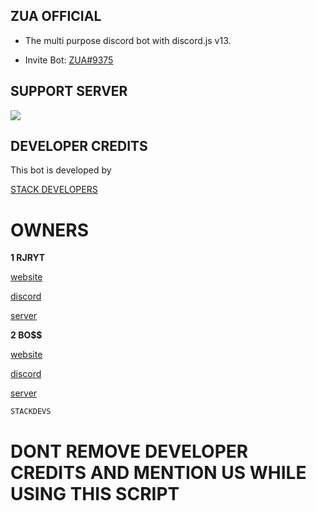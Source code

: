 ## ZUA OFFICIAL

- The multi purpose discord bot with discord.js v13.

- Invite Bot: [ZUA#9375](https://discord.com/api/oauth2/authorize?client_id=855283499526782996&permissions=704374636287&scope=bot%20applications.commands)

## SUPPORT SERVER 

<a href="https://discord.gg/hQwwqYFxfg"><img src="https://media.discordapp.net/attachments/944959770727702550/955799768167223326/Screenshot_2022_0322_173654.png"></a>

## DEVELOPER CREDITS

This bot is developed by 

[STACK DEVELOPERS](https://discord.gg/hQwwqYFxfg)

# OWNERS

**1 RJRYT**

[website](https://rjryt.tech/)

[discord](https://discord.com/channels/@me/770988400047947796)

[server](https://discord.gg/ZGsN5VMayx)
      
**2 BO$$**

[website](https://cruzgaming.ml/)

[discord](https://discord.com/channels/@me/840554324160544789)

[server](https://discord.gg/zfKNeT5gwQ)


`STACKDEVS`


      
 # DONT REMOVE DEVELOPER CREDITS AND MENTION US WHILE USING THIS SCRIPT
